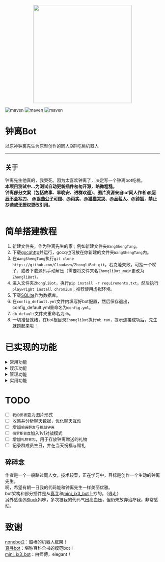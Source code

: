 <div align=center><img width="320" height="320" src="https://s2.loli.net/2022/07/28/ijPWQzoX1rCVOme.jpg"/></div>

![maven](https://img.shields.io/badge/python-3.10%2B-blue)
![maven](https://img.shields.io/badge/nonebot-2.0.0b4-yellow)
![maven](https://img.shields.io/badge/go--cqhttp-1.0.0-red)

 # 钟离Bot
 以原神钟离先生为原型创作的同人Q群吃桃机器人<br>
 ****
 
 ## 关于
  钟离先生他真的，我哭死。因为太喜欢钟离了，决定写一个钟离bot吃桃。<br>
 **本项目测试中...为测试自动更新插件匆匆开源，略微粗糙。**<br>
 **钟离部分文案（包括故事、早晚安、进群欢迎）、图片资源来自lof同人作者 [@阿辰不会写刀](https://whz0508.lofter.com)、 [@误曲公子可顾](https://wuqugongzikegu.lofter.com)、[@丙实](https://tuzimulang.lofter.com)、[@猫猫哭哭](https://moraxmywife.lofter.com)、[@品茗人](https://pinmingren.lofter.com/)、[@钟狐](https://huidanqing464.lofter.com)，禁止抄袭或无授权更改引用。**<br><br>
 
 
# 简单搭建教程
1. 新建文件夹，作为钟离先生的家；例如新建文件夹``WangShengTang``。
2. 下载[gocqhttp](https://docs.go-cqhttp.org/)并运行，gocq也可放在你新建的文件夹``WangShengTang``内。
3. 在``WangShengTang``执行``git clone https://github.com/Cloudawn/ZhongliBot.git``。若克隆失败，可挂一个梯子，或者下载源码手动解压（需要将文件夹名``ZhongliBot_main``更改为``ZhongliBot``）。
4. 进入文件夹``ZhongliBot``，执行``pip install -r requirements.txt``，然后执行``playwright install chromium``；推荐使用虚拟环境。
5. 下载[SQLite](https://www.sqlite.org/index.html)作为数据库。
6. 在``config_default.yml``文件内填写好bot配置，然后保存退出，config_default.yml重命名为``config.yml``。
7. ``db_default``文件夹重命名为``db``。
8. 一切准备就绪，在bot根目录``ZhongliBot``执行``nb run``，提示连接成功后，先生就跑起来啦！ <br>
 

# 已实现的功能
<details>
<summary>常用功能</summary>
 
- [x] 使用本地词库进行日常聊天
- [x] 以好感度作为分级的~~吃桃~~日常互动；如``亲亲``，``抱抱``，``贴贴``，``摸摸``
- [x] 富文本消息回复，包括语音/图片/图文/视频等~~所以resources很大~~
- [x] 昵称系统，使用``先生叫我xx``后，以后都会这样称呼你
- [x] 进群欢迎
- [x] 随机发送一张钟离照片
- [x] 色色禁言——不可以不敬仙师！
- [x] ``钟离讲故事``，随机发送一段文字或语音故事
- [x] ``钟离生草``，随机发送一张草元素含量丰富的图片
- [x] ``旅途见闻``，随机发送一张原神图片；男角色居多
 
</details>

<details>
<summary>娱乐功能</summary>
 
- [x] 头像表情包制作，来自[noneplugin/nonebot-plugin-petpet](https://github.com/noneplugin/nonebot-plugin-petpet)
- [x] 日常签到，获取升级经验值和原石
- [x] 个人面板，包括攻击、血量、双暴、速度等
- [x] 俄罗斯轮盘小游戏，包括 ``单人模式``和``多人模式``
- [x] coc跑团骰，.rxdy，抄的[abrahum/nonebot_plugin_cocdicer](https://github.com/abrahum/nonebot_plugin_cocdicer)
- [x] emoj合成，抄的[noneplugin/nonebot-plugin-emojimix](https://github.com/noneplugin/nonebot-plugin-emojimix)
 
</details>

<details>
<summary>管理功能</summary>
 
### 群管理
- [x] 设置群头衔、群管理（需群主权限）
- [x] 被辱骂后告状
- [x] ``禁言@xx 60``、``解禁@xx``、``踢出@xx``
- [x] 发送加群申请者信息

### bot管理
- [x] ``[打开|关闭] xx``：控制插件开关状态
- [x] ``先生[休息|醒醒]``：控制bot全局开关状态
- [x] ``滴滴xxx``：向bot管理发送消息
 
</details>

<details>
<summary>实用功能</summary>
 
- [x] 简洁的点歌功能，来自[noneplugin/nonebot-plugin-simplemusic](https://github.com/noneplugin/nonebot-plugin-simplemusic)
- [x] 米游币商品兑换，来自[CMHopeSunshine/LittlePaimon](https://github.com/CMHopeSunshine/LittlePaimon/tree/Bot/src/plugins/nonebot_plugin_myb_exchange)
- [x] 学词，并记录到词库中，抄的[kexue-z/nonebot-plugin-word-bank2](https://github.com/kexue-z/nonebot-plugin-word-bank2)
- [x] 多语种翻译，来自[@bingyue](https://github.com/bingqiu456)
- [x] 疫情查询，来自[@bingyue](https://github.com/bingqiu456)
 
</details>

# TODO
- [ ] ``我的面板``变为图片形式
- [ ] 收集并分析聊天数据，优化聊天互动
- [ ] 增加``偷袭群友``与``挑战钟离``
- [ ] ``俄罗斯轮盘``加入1v1对战模式
- [ ] 增加``礼物背包``，用于存放钟离赠送的礼物
- [ ] 记录群成员生日，并在当天祝福与赠礼 <br>

 ## 碎碎念
 作者是一个一般路过同人女，技术较菜，正在学习中，目标是创作一个生动的钟离先生。 <br>
 啊，希望有朝一日我的代码能和钟离先生一样美丽优雅。<br>
bot架构和部分插件是从[真寻](https://github.com/HibiKier/zhenxun_bot)和[mini_jx3_bot](https://github.com/JustUndertaker/mini_jx3_bot)上抄的。（逃走）<br>另外感谢[@Slock](https://github.com/Sclock)妈咪，多次被我的代码气出高血压，但仍未放弃治疗我，非常感动。

# 致谢
[nonebot2](https://github.com/nonebot/nonebot2)：超棒的机器人框架！<br>
[真寻bot](https://github.com/HibiKier/zhenxun_bot)：堪称百科全书的模范bot！<br>
[mini_jx3_bot](https://github.com/JustUndertaker/mini_jx3_bot)：白师傅，elegant！<br>
